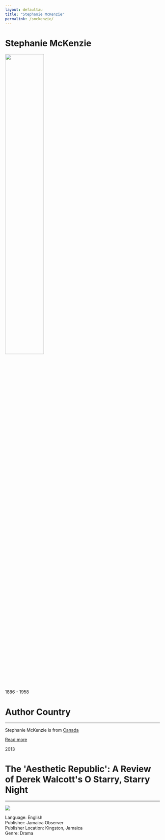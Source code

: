 ```yaml
---
layout: defaultau
title: "Stephanie McKenzie"
permalink: /smckenzie/
---
```

<!-- partial:index.partial.html -->
<div class="content">
    <h1>Stephanie McKenzie</h1>
    <div class="quote">
        <div><img src="https://roommagazine.com/wp-content/uploads/2015/11/stephaniemckenzie.png" width="50%" height="50%" class="logo"></div>
    </div>
    <div class="timeline">
        <div style="padding-bottom:100px;"></div>
        <div class="block">
            <div class="date right"><p class="right"> 1886 - 1958 </p></div>
            <div class="dot"></div>
            <div class="left first">
            <div class="author_country">
                <h1>Author Country</h1><hr>
          <div class="aclocation">   <p>Stephanie McKenzie is from <a href="http://localhost:4000/24">Canada</a></p></div>
                <div class="acreadmore"><a href="https://stephaniemaymckenzie.com/about/" target="_blank">Read more</a></div>
            </div>
            </div>
        </div>
        <div class="block">
            <div class="date left"><p class="left">2013</p></div>
            <div class="dot"></div>
            <div class="right">
                <h1>The 'Aesthetic Republic': A Review of Derek Walcott's O Starry, Starry Night</h1><hr>
                <p><img src="https://encrypted-tbn0.gstatic.com/images?q=tbn:ANd9GcQHowUgbYXQuWDSxS39N5TWw2Krbbrt2uyqfA&usqp=CAU"></p>
                <p>
                Language: English<br>
                Publisher: Jamaica Observer<br>
                Publisher Location: Kingston, Jamaica<br>
                Genre: Drama<br><br>
                </p>
            </div>
        </div>

</div>
<!-- partial -->
  <script src='https://cdnjs.cloudflare.com/ajax/libs/jquery/3.1.1/jquery.min.js'></script><script  src="assets/js/authorscript.js"></script>
